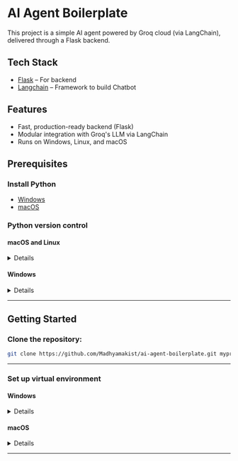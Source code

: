 # AI Agent Boilerplate

This project is a simple AI agent powered by Groq cloud (via LangChain), delivered through a Flask backend. 

## Tech Stack

- [Flask](https://flask.palletsprojects.com/en/stable/) – For backend
- [Langchain](https://python.langchain.com/docs/introduction/) – Framework to build Chatbot

## Features

- Fast, production-ready backend (Flask)
- Modular integration with Groq's LLM via LangChain
- Runs on Windows, Linux, and macOS


## Prerequisites

### Install Python 

   - [Windows](https://github.com/Madhyamakist/workspace-setup-windows) 
   - [macOS](https://github.com/Madhyamakist/workspace-setup-mac/blob/dev/python_installation.md)
   <!-- - [Linux](https://github.com/Madhyamakist/workspace-setup-windows/blob/dev/python_installation.md)   -->


### Python version control

#### macOS and Linux

<details>


The Python version needs to be the same as mentioned in the `.tool-versions` file.

Make sure the correct Python version has been set up using `asdf` before you work on this project.
```
python3 --version
```


</details>

#### Windows

<details>


- The Python version needs to be the same as mentioned in the `.python-version` file.

- Make sure the correct Python version has been set before you work on this project by running `python --version`


</details>

---

## Getting Started

### Clone the repository:

```bash
git clone https://github.com/Madhyamakist/ai-agent-boilerplate.git myproject
```

---

### Set up virtual environment
#### Windows
<details>
- To create a virtual environment called "venv", run

```bash
python -m venv venv
```
-  To activate the environment
```bash
venv\Scripts\activate
```
</details>

#### macOS
<details>
- Navigate to your project directory
```bash
cd path/to/your/project
```
- Create a virtual environment named "venv", 

```bash
python3 -m venv .venv
```
-  To activate the environment
```bash
source .venv/bin/activate
```
</details>

---

